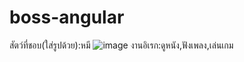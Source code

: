 # boss-angular
สัตว์ที่ชอบ(ใส่รูปด้วย):หมี
![image](https://sites.google.com/site/nattamonyamyamyam/_/rsrc/1493982711077/home/hmi-phaenda/panda.jpg)
งานอิเรก:ดูหนัง,ฟังเพลง,เล่นเกม